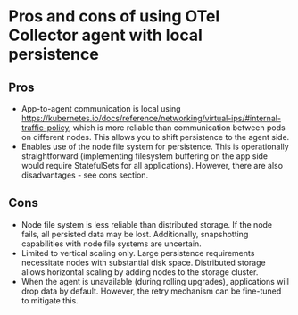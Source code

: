 # Pros and cons of using OTel Collector agent with local persistence

## Pros

- App-to-agent communication is local using <https://kubernetes.io/docs/reference/networking/virtual-ips/#internal-traffic-policy>, which is
  more reliable than communication between pods on different nodes. This allows you to shift persistence to the agent side.
- Enables use of the node file system for persistence. This is operationally straightforward (implementing filesystem buffering on the app
  side would require StatefulSets for all applications). However, there are also disadvantages - see cons section.

## Cons

- Node file system is less reliable than distributed storage. If the node fails, all persisted data may be lost. Additionally, snapshotting
  capabilities with node file systems are uncertain.
- Limited to vertical scaling only. Large persistence requirements necessitate nodes with substantial disk space. Distributed storage allows
  horizontal scaling by adding nodes to the storage cluster.
- When the agent is unavailable (during rolling upgrades), applications will drop data by default. However, the retry mechanism can be
  fine-tuned to mitigate this.
